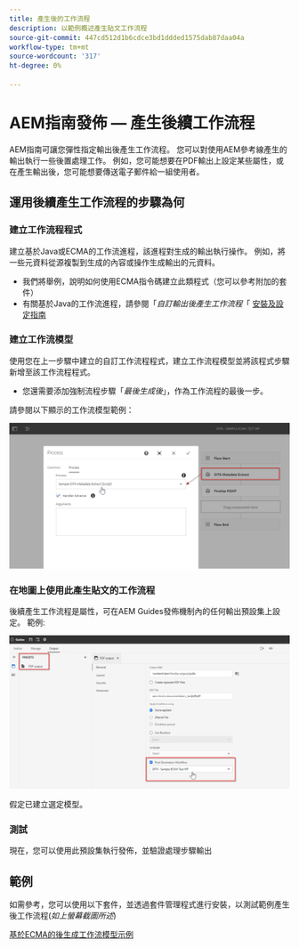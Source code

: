 ```yaml
---
title: 產生後的工作流程
description: 以範例概述產生貼文工作流程
source-git-commit: 447cd512d1b6cdce3bd1ddded1575dab87daa04a
workflow-type: tm+mt
source-wordcount: '317'
ht-degree: 0%

---
```



# AEM指南發佈 — 產生後續工作流程

AEM指南可讓您彈性指定輸出後產生工作流程。 您可以對使用AEM參考線產生的輸出執行一些後置處理工作。
例如，您可能想要在PDF輸出上設定某些屬性，或在產生輸出後，您可能想要傳送電子郵件給一組使用者。


## 運用後續產生工作流程的步驟為何

### 建立工作流程程式

建立基於Java或ECMA的工作流進程，該進程對生成的輸出執行操作。 例如，將一些元資料從源複製到生成的內容或操作生成輸出的元資料。
- 我們將舉例，說明如何使用ECMA指令碼建立此類程式（您可以參考附加的套件）
- 有關基於Java的工作流進程，請參閱「*自訂輸出後產生工作流程*「 [安裝及設定指南](https://helpx.adobe.com/content/dam/help/en/xml-documentation-solution/4-2/Adobe-Experience-Manager-Guides_UUID_Installation-Configuration-Guide_EN.pdf#page=119)


### 建立工作流模型

使用您在上一步驟中建立的自訂工作流程程式，建立工作流程模型並將該程式步驟新增至該工作流程程式。
- 您還需要添加強制流程步驟「*最後生成後*」，作為工作流程的最後一步。

請參閱以下顯示的工作流模型範例：

![後置生成工作流模型](../assets/workflows/pgwf-workflow-model.png)


### 在地圖上使用此產生貼文的工作流程

後續產生工作流程是屬性，可在AEM Guides發佈機制內的任何輸出預設集上設定。 範例:

![輸出預設集上的後置生成工作流](../assets/workflows/pgwf-preset-settings.png)


假定已建立選定模型。


### 測試

現在，您可以使用此預設集執行發佈，並驗證處理步驟輸出


## 範例

如需參考，您可以使用以下套件，並透過套件管理程式進行安裝，以測試範例產生後工作流程(*如上螢幕截圖所述*)

[基於ECMA的後生成工作流模型示例](../assets/workflows/sample-pgwf-ecma-test-wfmetadata.zip)
